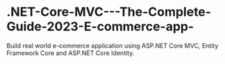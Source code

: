 # .NET-Core-MVC---The-Complete-Guide-2023-E-commerce-app-
Build real world e-commerce application using ASP.NET Core MVC, Entity Framework Core and ASP.NET Core Identity.
